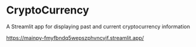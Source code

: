 # CryptoCurrency
A Streamlit app for displaying past and current cryptocurrency information

https://mainpy-fmyfbndq5wepszphvncvjf.streamlit.app/
